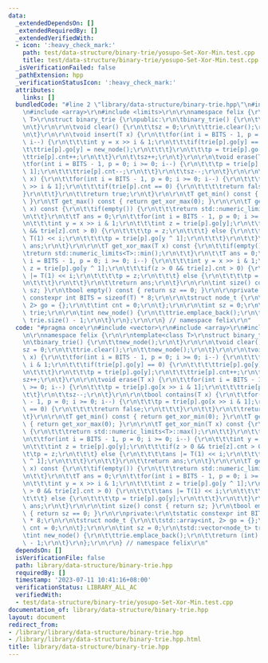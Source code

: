 ```yaml
---
data:
  _extendedDependsOn: []
  _extendedRequiredBy: []
  _extendedVerifiedWith:
  - icon: ':heavy_check_mark:'
    path: test/data-structure/binary-trie/yosupo-Set-Xor-Min.test.cpp
    title: test/data-structure/binary-trie/yosupo-Set-Xor-Min.test.cpp
  _isVerificationFailed: false
  _pathExtension: hpp
  _verificationStatusIcon: ':heavy_check_mark:'
  attributes:
    links: []
  bundledCode: "#line 2 \"library/data-structure/binary-trie.hpp\"\n#include <vector>\r\
    \n#include <array>\r\n#include <limits>\r\n\r\nnamespace felix {\r\n\r\ntemplate<class\
    \ T>\r\nstruct binary_trie {\r\npublic:\r\n\tbinary_trie() {\r\n\t\tnew_node();\r\
    \n\t}\r\n\r\n\tvoid clear() {\r\n\t\tsz = 0;\r\n\t\ttrie.clear();\r\n\t\tnew_node();\r\
    \n\t}\r\n\r\n\tvoid insert(T x) {\r\n\t\tfor(int i = BITS - 1, p = 0; i >= 0;\
    \ i--) {\r\n\t\t\tint y = x >> i & 1;\r\n\t\t\tif(trie[p].go[y] == 0) {\r\n\t\t\
    \t\ttrie[p].go[y] = new_node();\r\n\t\t\t}\r\n\t\t\tp = trie[p].go[y];\r\n\t\t\
    \ttrie[p].cnt++;\r\n\t\t}\r\n\t\tsz++;\r\n\t}\r\n\r\n\tvoid erase(T x) {\r\n\t\
    \tfor(int i = BITS - 1, p = 0; i >= 0; i--) {\r\n\t\t\tp = trie[p].go[x >> i &\
    \ 1];\r\n\t\t\ttrie[p].cnt--;\r\n\t\t}\r\n\t\tsz--;\r\n\t}\r\n\r\n\tbool contains(T\
    \ x) {\r\n\t\tfor(int i = BITS - 1, p = 0; i >= 0; i--) {\r\n\t\t\tp = trie[p].go[x\
    \ >> i & 1];\r\n\t\t\tif(trie[p].cnt == 0) {\r\n\t\t\t\treturn false;\r\n\t\t\t\
    }\r\n\t\t}\r\n\t\treturn true;\r\n\t}\r\n\r\n\tT get_min() const { return get_xor_min(0);\
    \ }\r\n\tT get_max() const { return get_xor_max(0); }\r\n\r\n\tT get_xor_min(T\
    \ x) const {\r\n\t\tif(empty()) {\r\n\t\t\treturn std::numeric_limits<T>::max();\r\
    \n\t\t}\r\n\t\tT ans = 0;\r\n\t\tfor(int i = BITS - 1, p = 0; i >= 0; i--) {\r\
    \n\t\t\tint y = x >> i & 1;\r\n\t\t\tint z = trie[p].go[y];\r\n\t\t\tif(z > 0\
    \ && trie[z].cnt > 0) {\r\n\t\t\t\tp = z;\r\n\t\t\t} else {\r\n\t\t\t\tans |=\
    \ T(1) << i;\r\n\t\t\t\tp = trie[p].go[y ^ 1];\r\n\t\t\t}\r\n\t\t}\r\n\t\treturn\
    \ ans;\r\n\t}\r\n\r\n\tT get_xor_max(T x) const {\r\n\t\tif(empty()) {\r\n\t\t\
    \treturn std::numeric_limits<T>::min();\r\n\t\t}\r\n\t\tT ans = 0;\r\n\t\tfor(int\
    \ i = BITS - 1, p = 0; i >= 0; i--) {\r\n\t\t\tint y = x >> i & 1;\r\n\t\t\tint\
    \ z = trie[p].go[y ^ 1];\r\n\t\t\tif(z > 0 && trie[z].cnt > 0) {\r\n\t\t\t\tans\
    \ |= T(1) << i;\r\n\t\t\t\tp = z;\r\n\t\t\t} else {\r\n\t\t\t\tp = trie[p].go[y];\r\
    \n\t\t\t}\r\n\t\t}\r\n\t\treturn ans;\r\n\t}\r\n\r\n\tint size() const { return\
    \ sz; }\r\n\tbool empty() const { return sz == 0; }\r\n\r\nprivate:\r\n\tstatic\
    \ constexpr int BITS = sizeof(T) * 8;\r\n\r\n\tstruct node_t {\r\n\t\tstd::array<int,\
    \ 2> go = {};\r\n\t\tint cnt = 0;\r\n\t};\r\n\r\n\tint sz = 0;\r\n\tstd::vector<node_t>\
    \ trie;\r\n\r\n\tint new_node() {\r\n\t\ttrie.emplace_back();\r\n\t\treturn (int)\
    \ trie.size() - 1;\r\n\t}\r\n};\r\n\r\n} // namespace felix\r\n"
  code: "#pragma once\r\n#include <vector>\r\n#include <array>\r\n#include <limits>\r\
    \n\r\nnamespace felix {\r\n\r\ntemplate<class T>\r\nstruct binary_trie {\r\npublic:\r\
    \n\tbinary_trie() {\r\n\t\tnew_node();\r\n\t}\r\n\r\n\tvoid clear() {\r\n\t\t\
    sz = 0;\r\n\t\ttrie.clear();\r\n\t\tnew_node();\r\n\t}\r\n\r\n\tvoid insert(T\
    \ x) {\r\n\t\tfor(int i = BITS - 1, p = 0; i >= 0; i--) {\r\n\t\t\tint y = x >>\
    \ i & 1;\r\n\t\t\tif(trie[p].go[y] == 0) {\r\n\t\t\t\ttrie[p].go[y] = new_node();\r\
    \n\t\t\t}\r\n\t\t\tp = trie[p].go[y];\r\n\t\t\ttrie[p].cnt++;\r\n\t\t}\r\n\t\t\
    sz++;\r\n\t}\r\n\r\n\tvoid erase(T x) {\r\n\t\tfor(int i = BITS - 1, p = 0; i\
    \ >= 0; i--) {\r\n\t\t\tp = trie[p].go[x >> i & 1];\r\n\t\t\ttrie[p].cnt--;\r\n\
    \t\t}\r\n\t\tsz--;\r\n\t}\r\n\r\n\tbool contains(T x) {\r\n\t\tfor(int i = BITS\
    \ - 1, p = 0; i >= 0; i--) {\r\n\t\t\tp = trie[p].go[x >> i & 1];\r\n\t\t\tif(trie[p].cnt\
    \ == 0) {\r\n\t\t\t\treturn false;\r\n\t\t\t}\r\n\t\t}\r\n\t\treturn true;\r\n\
    \t}\r\n\r\n\tT get_min() const { return get_xor_min(0); }\r\n\tT get_max() const\
    \ { return get_xor_max(0); }\r\n\r\n\tT get_xor_min(T x) const {\r\n\t\tif(empty())\
    \ {\r\n\t\t\treturn std::numeric_limits<T>::max();\r\n\t\t}\r\n\t\tT ans = 0;\r\
    \n\t\tfor(int i = BITS - 1, p = 0; i >= 0; i--) {\r\n\t\t\tint y = x >> i & 1;\r\
    \n\t\t\tint z = trie[p].go[y];\r\n\t\t\tif(z > 0 && trie[z].cnt > 0) {\r\n\t\t\
    \t\tp = z;\r\n\t\t\t} else {\r\n\t\t\t\tans |= T(1) << i;\r\n\t\t\t\tp = trie[p].go[y\
    \ ^ 1];\r\n\t\t\t}\r\n\t\t}\r\n\t\treturn ans;\r\n\t}\r\n\r\n\tT get_xor_max(T\
    \ x) const {\r\n\t\tif(empty()) {\r\n\t\t\treturn std::numeric_limits<T>::min();\r\
    \n\t\t}\r\n\t\tT ans = 0;\r\n\t\tfor(int i = BITS - 1, p = 0; i >= 0; i--) {\r\
    \n\t\t\tint y = x >> i & 1;\r\n\t\t\tint z = trie[p].go[y ^ 1];\r\n\t\t\tif(z\
    \ > 0 && trie[z].cnt > 0) {\r\n\t\t\t\tans |= T(1) << i;\r\n\t\t\t\tp = z;\r\n\
    \t\t\t} else {\r\n\t\t\t\tp = trie[p].go[y];\r\n\t\t\t}\r\n\t\t}\r\n\t\treturn\
    \ ans;\r\n\t}\r\n\r\n\tint size() const { return sz; }\r\n\tbool empty() const\
    \ { return sz == 0; }\r\n\r\nprivate:\r\n\tstatic constexpr int BITS = sizeof(T)\
    \ * 8;\r\n\r\n\tstruct node_t {\r\n\t\tstd::array<int, 2> go = {};\r\n\t\tint\
    \ cnt = 0;\r\n\t};\r\n\r\n\tint sz = 0;\r\n\tstd::vector<node_t> trie;\r\n\r\n\
    \tint new_node() {\r\n\t\ttrie.emplace_back();\r\n\t\treturn (int) trie.size()\
    \ - 1;\r\n\t}\r\n};\r\n\r\n} // namespace felix\r\n"
  dependsOn: []
  isVerificationFile: false
  path: library/data-structure/binary-trie.hpp
  requiredBy: []
  timestamp: '2023-07-11 10:41:16+08:00'
  verificationStatus: LIBRARY_ALL_AC
  verifiedWith:
  - test/data-structure/binary-trie/yosupo-Set-Xor-Min.test.cpp
documentation_of: library/data-structure/binary-trie.hpp
layout: document
redirect_from:
- /library/library/data-structure/binary-trie.hpp
- /library/library/data-structure/binary-trie.hpp.html
title: library/data-structure/binary-trie.hpp
---
```

